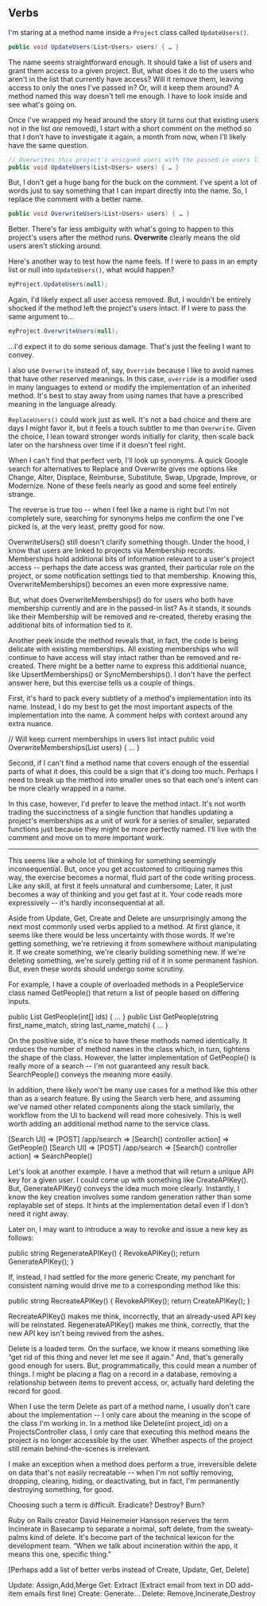 ## Verbs

I'm staring at a method name inside a `Project` class called `UpdateUsers()`.

```C#
public void UpdateUsers(List<Users> users) { … }
```

The name seems straightforward enough. It should take a list of users and grant them access to a given project. But, what does it do to the users who aren't in the list that currently have access? Will it remove them, leaving access to only the ones I've passed in? Or, will it keep them around? A method named this way doesn't tell me enough. I have to look inside and see what's going on.

Once I've wrapped my head around the story (it turns out that existing users not in the list *are* removed), I start with a short comment on the method so that I don't have to investigate it again, a month from now, when I'll likely have the same question.

```C#
// Overwrites this project's assigned users with the passed-in users list
public void UpdateUsers(List<Users> users) { … }
```

But, I don't get a huge bang for the buck on the comment. I've spent a lot of words just to say something that I can impart directly into the name. So, I replace the comment with a better name.

```C#
public void OverwriteUsers(List<Users> users) { … }
```

Better. There's far less ambiguity with what's going to happen to this project's users after the method runs. **Overwrite** clearly means the old users aren't sticking around. 

Here's another way to test how the name feels. If I were to pass in an empty list or null into `UpdateUsers()`, what would happen? 

```C#
myProject.UpdateUsers(null);
```

Again, I'd likely expect all user access removed. But, I wouldn't be entirely shocked if the method left the project's users intact. If I were to pass the same argument to...

```C#
myProject.OverwriteUsers(null);
```

...I'd expect it to do some serious damage. That's just the feeling I want to convey.

I also use `Overwrite` instead of, say, `Override` because I like to avoid names that have other reserved meanings. In this case, `override` is a modifier used in many languages to extend or modify the implementation of an inherited method. It's best to stay away from using names that have a prescribed meaning in the language already.

`ReplaceUsers()` could work just as well. It's not a bad choice and there are days I might favor it, but it feels a touch subtler to me than `Overwrite`. Given the choice, I lean toward stronger words initially for clarity, then scale back later on the harshness over time if it doesn't feel right.

When I can't find that perfect verb, I'll look up synonyms. A quick Google search for alternatives to Replace and Overwrite gives me options like Change, Alter, Displace, Reimburse, Substitute, Swap, Upgrade, Improve, or Modernize.  None of these feels nearly as good and some feel entirely strange. 

The reverse is true too -- when I feel like a name is right but I'm not completely sure, searching for synonyms helps me confirm the one I've picked is, at the very least, pretty good for now.

OverwriteUsers() still doesn't clarify something though. Under the hood, I know that users are linked to projects via Membership records. Memberships hold additional bits of information relevant to a user's project access -- perhaps the date access was granted, their particular role on the project, or some notification settings tied to that membership. Knowing this, OverwriteMemberships() becomes an even more expressive name. 

But, what does OverwriteMemberships() do for users who both have membership currently and are in the passed-in list? As it stands, it sounds like their Membership will be removed and re-created, thereby erasing the additional bits of information tied to it.

Another peek inside the method reveals that, in fact, the code is being delicate with existing memberships. All existing memberships who will continue to have access will stay intact rather than be removed and re-created. There might be a better name to express this additional nuance, like UpsertMemberships() or SyncMemberships(). I don't have the perfect answer here, but this exercise tells us a couple of things.

First, it's hard to pack every subtlety of a method's implementation into its name. Instead, I do my best to get the most important aspects of the implementation into the name. A comment helps with context around any extra nuance.

// Will keep current memberships in users list intact
public void OverwriteMemberships(List<Users> users) { … }

Second, if I can't find a method name that covers enough of the essential parts of what it does, this could be a sign that it's doing too much. Perhaps I need to break up the method into smaller ones so that each one's intent can be more clearly wrapped in a name.

In this case, however, I'd prefer to leave the method intact. It's not worth trading the succinctness of a single function that handles updating a project's memberships as a unit of work for a series of smaller, separated functions just because they might be more perfectly named. I'll live with the comment and move on to more important work.

---

This seems like a whole lot of thinking for something seemingly inconsequential. But, once you get accustomed to critiquing names this way, the exercise becomes a normal, fluid part of the code writing process. Like any skill, at first it feels unnatural and cumbersome; Later, it just becomes a way of thinking and you get fast at it. Your code reads more expressively -- it's hardly inconsequential at all.


Aside from Update, Get, Create and Delete are unsurprisingly among the next most commonly used verbs applied to a method. At first glance, it seems like there would be less uncertainty with those words. If we're getting something, we're retrieving it from somewhere without manipulating it. If we create something, we're clearly building something new. If we're deleting something, we're surely getting rid of it in some permanent fashion. But, even these words should undergo some scrutiny.

For example, I have a couple of overloaded methods in a PeopleService class named GetPeople() that return a list of people based on differing inputs.

public List<Person> GetPeople(int[] ids) { … }
public List<Person> GetPeople(string first_name_match, string last_name_match) { … }

On the positive side, it's nice to have these methods named identically. It reduces the number of method names in the class which, in turn, tightens the shape of the class. However, the latter implementation of GetPeople() is really more of a search -- I'm not guaranteed any result back. SearchPeople() conveys the meaning more easily.

In addition, there likely won't be many use cases for a method like this other than as a search feature. By using the Search verb here, and assuming we've named other related components along the stack similarly, the workflow from the UI to backend will read more cohesively. This is well worth adding an additional method name to the service class.

[Search UI] => [POST] /app/search => [Search() controller action] => GetPeople() 
[Search UI] => [POST] /app/search => [Search() controller action] => SearchPeople()


Let's look at another example. I have a method that will return a unique API key for a given user. I could come up with something like CreateAPIKey(). But, GenerateAPIKey() conveys the idea much more clearly. Instantly, I know the key creation involves some random generation rather than some replayable set of steps. It hints at the implementation detail even if I don't need it right away.

Later on, I may want to introduce a way to revoke and issue a new key as follows:

public string RegenerateAPIKey() 
{
   RevokeAPIKey();
   return GenerateAPIKey();
}

If, instead, I had settled for the more generic Create, my penchant for consistent naming would drive me to a corresponding method like this:

public string RecreateAPIKey() 
{
   RevokeAPIKey();
   return CreateAPIKey();
}

RecreateAPIKey() makes me think, incorrectly, that an already-used API key will be reinstated. RegenerateAPIKey() makes me think, correctly, that the new API key isn't being revived from the ashes.

Delete is a loaded term. On the surface, we know it means something like “get rid of this thing and never let me see it again.” And, that's generally good enough for users. But, programmatically, this could mean a number of things. I might be placing a flag on a record in a database, removing a relationship between items to prevent access, or, actually hard deleting the record for good.

When I use the term Delete as part of a method name, I usually don't care about the implementation -- I only care about the meaning in the scope of the class I'm working in. In a method like Delete(int project_id) on a ProjectsController class, I only care that executing this  method means the project is no longer accessible by the user. Whether aspects of the project still remain behind-the-scenes is irrelevant.

I make an exception when a method does perform a true, irreversible delete on data that's not easily recreatable -- when I'm not softly removing, dropping, clearing, hiding, or deactivating, but in fact, I'm permanently destroying something, for good.

Choosing such a term is difficult. Eradicate? Destroy? Burn?

Ruby on Rails creator David Heinemeier Hansson reserves the term Incinerate in Basecamp to separate a normal, soft delete, from the sweaty-palms kind of delete.  It's become part of the technical lexicon for the development team.  “When we talk about incineration within the app, it means this one, specific thing.”

[Perhaps add a list of better verbs instead of Create, Update, Get, Delete]

Update: Assign,Add,Merge
Get: Extract (Extract email from text in DD add-item emails first line)
Create: Generate...
Delete: Remove,Incinerate,Destroy

